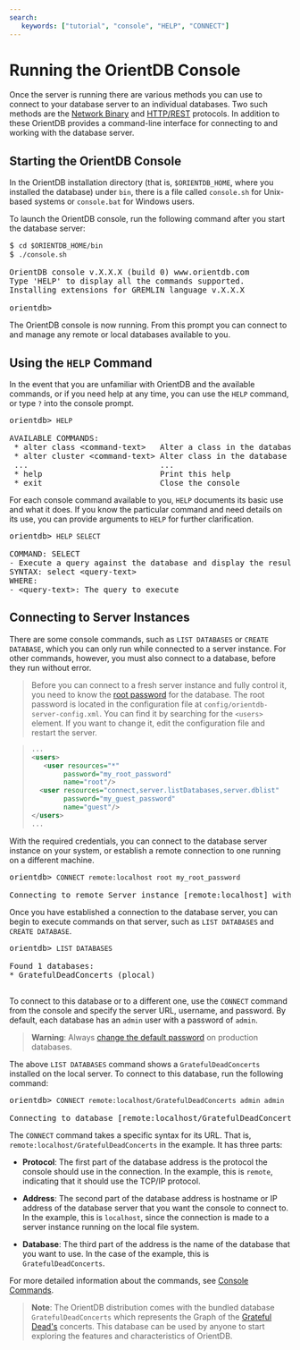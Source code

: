 ```yaml
---
search:
   keywords: ["tutorial", "console", "HELP", "CONNECT"]
---
```


<!-- proofread 2015-11-26 SAM -->
# Running the OrientDB Console

Once the server is running there are various methods you can use to connect to your database server to an individual databases.  Two such methods are the [Network Binary](Network-Binary-Protocol.md) and [HTTP/REST](OrientDB-REST.md) protocols.  In addition to these OrientDB provides a command-line interface for connecting to and working with the database server.


## Starting the OrientDB Console

In the OrientDB installation directory (that is, `$ORIENTDB_HOME`, where you installed the database) under `bin`, there is a file called `console.sh` for Unix-based systems or `console.bat` for Windows users.

To launch the OrientDB console, run the following command after you start the database server:

<pre>
$ <code class="lang-sh userinput">cd $ORIENTDB_HOME/bin</code>
$ <code class="lang-sh userinput">./console.sh</code>

OrientDB console v.X.X.X (build 0) www.orientdb.com
Type 'HELP' to display all the commands supported.
Installing extensions for GREMLIN language v.X.X.X

orientdb>
</pre>

The OrientDB console is now running.  From this prompt you can connect to and manage any remote or local databases available to you.

## Using the `HELP` Command

In the event that you are unfamiliar with OrientDB and the available commands, or if you need help at any time, you can use the `HELP` command, or type `?` into the console prompt.

<pre>
orientdb> <code class="lang-sql userinput">HELP</code>

AVAILABLE COMMANDS:
 * alter class &lt;command-text&gt;   Alter a class in the database schema
 * alter cluster &lt;command-text&gt; Alter class in the database schema
 ...                            ...
 * help                         Print this help
 * exit                         Close the console
</pre>

For each console command available to you, `HELP` documents its basic use and what it does.  If you know the particular command and need details on its use, you can provide arguments to `HELP` for further clarification.

<pre>
orientdb> <code class="lang-sql userinput">HELP SELECT</code>

COMMAND: SELECT
- Execute a query against the database and display the results.
SYNTAX: select &lt;query-text&gt;
WHERE:
- &lt;query-text&gt;: The query to execute
</pre>

## Connecting to Server Instances

There are some console commands, such as `LIST DATABASES` or `CREATE DATABASE`, which you can only run while connected to a server instance.  For other commands, however, you must also connect to a database, before they run without error.

>Before you can connect to a fresh server instance and fully control it, you need to know the [root password](Security.md#orientdb-server-security) for the database.  The root password is located in the configuration file at `config/orientdb-server-config.xml`.  You can find it by searching for the `<users>` element.  If you want to change it, edit the configuration file and restart the server.

>```xml
>...
><users>
>    <user resources="*"
>	      password="my_root_password"
>		  name="root"/>
>	<user resources="connect,server.listDatabases,server.dblist"
>	      password="my_guest_password"
>		  name="guest"/>
></users>
>...
>```

With the required credentials, you can connect to the database server instance on your system, or establish a remote connection to one running on a different machine.

<pre>
orientdb> <code class="lang-sql userinput">CONNECT remote:localhost root my_root_password</code>

Connecting to remote Server instance [remote:localhost] with user 'root'...OK
</pre>

Once you have established a connection to the database server, you can begin to execute commands on that server, such as `LIST DATABASES` and `CREATE DATABASE`.

<pre>
orientdb> <code class="lang-sql userinput">LIST DATABASES</code>

Found 1 databases:
* GratefulDeadConcerts (plocal)
 </pre>

To connect to this database or to a different one, use the `CONNECT` command from the console and specify the server URL, username, and password.  By default, each database has an `admin` user with a password of `admin`.

>**Warning**: Always [change the default password](Security.md#word-with-suers) on production databases.

The above `LIST DATABASES` command shows a `GratefulDeadConcerts` installed on the local server.  To connect to this database, run the following command:

<pre>
orientdb> <code class="lang-sql userinput">CONNECT remote:localhost/GratefulDeadConcerts admin admin</code>

Connecting to database [remote:localhost/GratefulDeadConcerts] with user 'admin'...OK
</pre>

The `CONNECT` command takes a specific syntax for its URL.  That is, `remote:localhost/GratefulDeadConcerts` in the example.  It has three parts:

- **Protocol**: The first part of the database address is the protocol the console should use in the connection.  In the example, this is `remote`, indicating that it should use the TCP/IP protocol.

- **Address**: The second part of the database address is hostname or IP address of the database server that you want the console to connect to.  In the example, this is `localhost`, since the connection is made to a server instance running on the local file system.

- **Database**: The third part of the address is the name of the database that you want to use.  In the case of the example, this is `GratefulDeadConcerts`.


For more detailed information about the commands, see [Console Commands](Console-Commands.md).

> **Note**: The OrientDB distribution comes with the bundled database `GratefulDeadConcerts` which represents the Graph of the [Grateful Dead's](http://en.wikipedia.org/wiki/Grateful_Dead) concerts. This database can be used by anyone to start exploring the features and characteristics of OrientDB.
